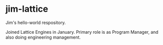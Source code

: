 # jim-lattice
Jim's hello-world respository.

Joined Lattice Engines in January. Primary role is as Program Manager, and also doing engineering management.
